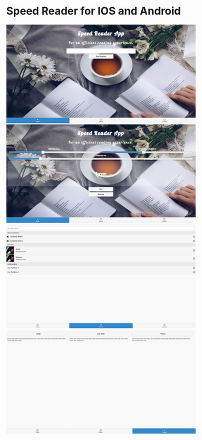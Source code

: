 #  Speed Reader for IOS and Android
![ScreenShot](https://github.com/sh-anna/Speed-Reader-App/blob/main/image/screenshot1.JPG)
![ScreenShot](https://github.com/sh-anna/Speed-Reader-App/blob/main/image/screenshot2.JPG)
![ScreenShot](https://github.com/sh-anna/Speed-Reader-App/blob/main/image/screenshot3.JPG)
![ScreenShot](https://github.com/sh-anna/Speed-Reader-App/blob/main/image/screenshot4.JPG)
